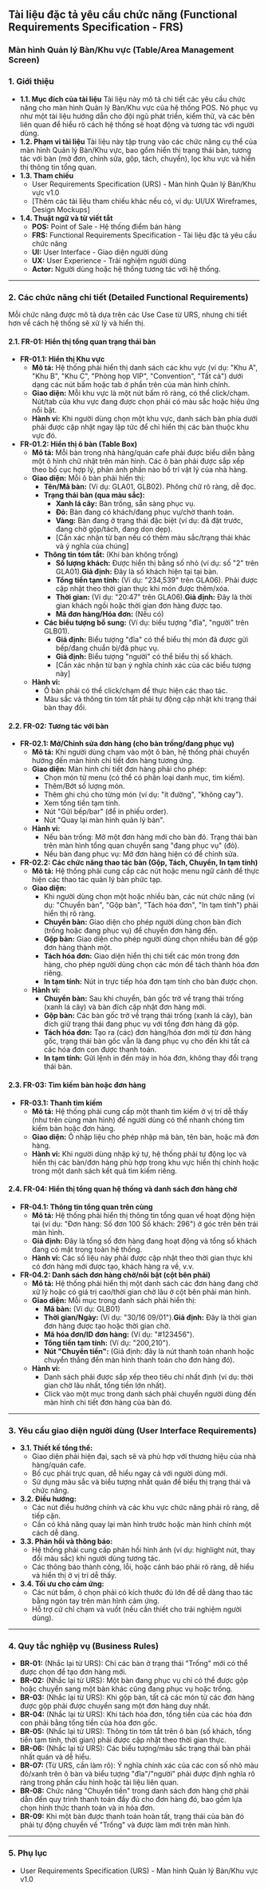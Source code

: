 ## Tài liệu đặc tả yêu cầu chức năng (Functional Requirements Specification - FRS)

### Màn hình Quản lý Bàn/Khu vực (Table/Area Management Screen)


### 1. Giới thiệu

* **1.1. Mục đích của tài liệu**
  Tài liệu này mô tả chi tiết các yêu cầu chức năng cho màn hình Quản lý Bàn/Khu vực của hệ thống POS. Nó phục vụ như một tài liệu hướng dẫn cho đội ngũ phát triển, kiểm thử, và các bên liên quan để hiểu rõ cách hệ thống sẽ hoạt động và tương tác với người dùng.
* **1.2. Phạm vi tài liệu**
  Tài liệu này tập trung vào các chức năng cụ thể của màn hình Quản lý Bàn/Khu vực, bao gồm hiển thị trạng thái bàn, tương tác với bàn (mở đơn, chỉnh sửa, gộp, tách, chuyển), lọc khu vực và hiển thị thông tin tổng quan.
* **1.3. Tham chiếu**
  * User Requirements Specification (URS) - Màn hình Quản lý Bàn/Khu vực v1.0
  * [Thêm các tài liệu tham chiếu khác nếu có, ví dụ: UI/UX Wireframes, Design Mockups]
* **1.4. Thuật ngữ và từ viết tắt**
  * **POS:** Point of Sale - Hệ thống điểm bán hàng
  * **FRS:** Functional Requirements Specification - Tài liệu đặc tả yêu cầu chức năng
  * **UI:** User Interface - Giao diện người dùng
  * **UX:** User Experience - Trải nghiệm người dùng
  * **Actor:** Người dùng hoặc hệ thống tương tác với hệ thống.

---

### 2. Các chức năng chi tiết (Detailed Functional Requirements)

Mỗi chức năng được mô tả dựa trên các Use Case từ URS, nhưng chi tiết hơn về cách hệ thống sẽ xử lý và hiển thị.

#### 2.1. FR-01: Hiển thị tổng quan trạng thái bàn

* **FR-01.1: Hiển thị Khu vực**
  * **Mô tả:** Hệ thống phải hiển thị danh sách các khu vực (ví dụ: "Khu A", "Khu B", "Khu C", "Phòng họp VIP", "Convention", "Tất cả") dưới dạng các nút bấm hoặc tab ở phần trên của màn hình chính.
  * **Giao diện:** Mỗi khu vực là một nút bấm rõ ràng, có thể click/chạm. Nút/tab của khu vực đang được chọn phải có màu sắc hoặc hiệu ứng nổi bật.
  * **Hành vi:** Khi người dùng chọn một khu vực, danh sách bàn phía dưới phải được cập nhật ngay lập tức để chỉ hiển thị các bàn thuộc khu vực đó.
* **FR-01.2: Hiển thị ô bàn (Table Box)**
  * **Mô tả:** Mỗi bàn trong nhà hàng/quán cafe phải được biểu diễn bằng một ô hình chữ nhật trên màn hình. Các ô bàn phải được sắp xếp theo bố cục hợp lý, phản ánh phần nào bố trí vật lý của nhà hàng.
  * **Giao diện:** Mỗi ô bàn phải hiển thị:
    * **Tên/Mã bàn:** (Ví dụ: GLA01, GLB02). Phông chữ rõ ràng, dễ đọc.
    * **Trạng thái bàn (qua màu sắc):**
      * **Xanh lá cây:** Bàn trống, sẵn sàng phục vụ.
      * **Đỏ:** Bàn đang có khách/đang phục vụ/chờ thanh toán.
      * **Vàng:** Bàn đang ở trạng thái đặc biệt (ví dụ: đã đặt trước, đang chờ gộp/tách, đang dọn dẹp).
      * [Cần xác nhận từ bạn nếu có thêm màu sắc/trạng thái khác và ý nghĩa của chúng]
    * **Thông tin tóm tắt:** (Khi bàn không trống)
      * **Số lượng khách:** Được hiển thị bằng số nhỏ (ví dụ: số "2" trên GLA01).**Giả định:** Đây là số khách hiện tại tại bàn.
      * **Tổng tiền tạm tính:** (Ví dụ: "234,539" trên GLA06). Phải được cập nhật theo thời gian thực khi món được thêm/xóa.
      * **Thời gian:** (Ví dụ: "20:47" trên GLA06).**Giả định:** Đây là thời gian khách ngồi hoặc thời gian đơn hàng được tạo.
      * **Mã đơn hàng/Hóa đơn:** (Nếu có)
    * **Các biểu tượng bổ sung:** (Ví dụ: biểu tượng "đĩa", "người" trên GLB01).
      * **Giả định:** Biểu tượng "đĩa" có thể biểu thị món đã được gửi bếp/đang chuẩn bị/đã phục vụ.
      * **Giả định:** Biểu tượng "người" có thể biểu thị số khách.
      * [Cần xác nhận từ bạn ý nghĩa chính xác của các biểu tượng này]
  * **Hành vi:**
    * Ô bàn phải có thể click/chạm để thực hiện các thao tác.
    * Màu sắc và thông tin tóm tắt phải tự động cập nhật khi trạng thái bàn thay đổi.

#### 2.2. FR-02: Tương tác với bàn

* **FR-02.1: Mở/Chỉnh sửa đơn hàng (cho bàn trống/đang phục vụ)**
  * **Mô tả:** Khi người dùng chạm vào một ô bàn, hệ thống phải chuyển hướng đến màn hình chi tiết đơn hàng tương ứng.
  * **Giao diện:** Màn hình chi tiết đơn hàng phải cho phép:
    * Chọn món từ menu (có thể có phân loại danh mục, tìm kiếm).
    * Thêm/Bớt số lượng món.
    * Thêm ghi chú cho từng món (ví dụ: "ít đường", "không cay").
    * Xem tổng tiền tạm tính.
    * Nút "Gửi bếp/bar" (để in phiếu order).
    * Nút "Quay lại màn hình quản lý bàn".
  * **Hành vi:**
    * Nếu bàn trống: Mở một đơn hàng mới cho bàn đó. Trạng thái bàn trên màn hình tổng quan chuyển sang "đang phục vụ" (đỏ).
    * Nếu bàn đang phục vụ: Mở đơn hàng hiện có để chỉnh sửa.
* **FR-02.2: Các chức năng thao tác bàn (Gộp, Tách, Chuyển, In tạm tính)**
  * **Mô tả:** Hệ thống phải cung cấp các nút hoặc menu ngữ cảnh để thực hiện các thao tác quản lý bàn phức tạp.
  * **Giao diện:**
    * Khi người dùng chọn một hoặc nhiều bàn, các nút chức năng (ví dụ: "Chuyển bàn", "Gộp bàn", "Tách hóa đơn", "In tạm tính") phải hiển thị rõ ràng.
    * **Chuyển bàn:** Giao diện cho phép người dùng chọn bàn đích (trống hoặc đang phục vụ) để chuyển đơn hàng đến.
    * **Gộp bàn:** Giao diện cho phép người dùng chọn nhiều bàn để gộp đơn hàng thành một.
    * **Tách hóa đơn:** Giao diện hiển thị chi tiết các món trong đơn hàng, cho phép người dùng chọn các món để tách thành hóa đơn riêng.
    * **In tạm tính:** Nút in trực tiếp hóa đơn tạm tính cho bàn được chọn.
  * **Hành vi:**
    * **Chuyển bàn:** Sau khi chuyển, bàn gốc trở về trạng thái trống (xanh lá cây) và bàn đích cập nhật đơn hàng mới.
    * **Gộp bàn:** Các bàn gốc trở về trạng thái trống (xanh lá cây), bàn đích giữ trạng thái đang phục vụ với tổng đơn hàng đã gộp.
    * **Tách hóa đơn:** Tạo ra (các) đơn hàng/hóa đơn mới từ đơn hàng gốc, trạng thái bàn gốc vẫn là đang phục vụ cho đến khi tất cả các hóa đơn con được thanh toán.
    * **In tạm tính:** Gửi lệnh in đến máy in hóa đơn, không thay đổi trạng thái bàn.

#### 2.3. FR-03: Tìm kiếm bàn hoặc đơn hàng

* **FR-03.1: Thanh tìm kiếm**
  * **Mô tả:** Hệ thống phải cung cấp một thanh tìm kiếm ở vị trí dễ thấy (như trên cùng màn hình) để người dùng có thể nhanh chóng tìm kiếm bàn hoặc đơn hàng.
  * **Giao diện:** Ô nhập liệu cho phép nhập mã bàn, tên bàn, hoặc mã đơn hàng.
  * **Hành vi:** Khi người dùng nhập ký tự, hệ thống phải tự động lọc và hiển thị các bàn/đơn hàng phù hợp trong khu vực hiển thị chính hoặc trong một danh sách kết quả tìm kiếm riêng.

#### 2.4. FR-04: Hiển thị tổng quan hệ thống và danh sách đơn hàng chờ

* **FR-04.1: Thông tin tổng quan trên cùng**
  * **Mô tả:** Hệ thống phải hiển thị thông tin tổng quan về hoạt động hiện tại (ví dụ: "Đơn hàng: Số đơn 100 Số khách: 296") ở góc trên bên trái màn hình.
  * **Giả định:** Đây là tổng số đơn hàng đang hoạt động và tổng số khách đang có mặt trong toàn hệ thống.
  * **Hành vi:** Các số liệu này phải được cập nhật theo thời gian thực khi có đơn hàng mới được tạo, khách hàng ra về, v.v.
* **FR-04.2: Danh sách đơn hàng chờ/nổi bật (cột bên phải)**
  * **Mô tả:** Hệ thống phải hiển thị một danh sách các đơn hàng đang chờ xử lý hoặc có giá trị cao/thời gian chờ lâu ở cột bên phải màn hình.
  * **Giao diện:** Mỗi mục trong danh sách phải hiển thị:
    * **Mã bàn:** (Ví dụ: GLB01)
    * **Thời gian/Ngày:** (Ví dụ: "30/16 09/01").**Giả định:** Đây là thời gian đơn hàng được tạo hoặc thời gian chờ.
    * **Mã hóa đơn/ID đơn hàng:** (Ví dụ: "#123456").
    * **Tổng tiền tạm tính:** (Ví dụ: "200,210").
    * **Nút "Chuyển tiền":** (Giả định: đây là nút thanh toán nhanh hoặc chuyển thẳng đến màn hình thanh toán cho đơn hàng đó).
  * **Hành vi:**
    * Danh sách phải được sắp xếp theo tiêu chí nhất định (ví dụ: thời gian chờ lâu nhất, tổng tiền lớn nhất).
    * Click vào một mục trong danh sách phải chuyển người dùng đến màn hình chi tiết đơn hàng của bàn đó.

---

### 3. Yêu cầu giao diện người dùng (User Interface Requirements)

* **3.1. Thiết kế tổng thể:**
  * Giao diện phải hiện đại, sạch sẽ và phù hợp với thương hiệu của nhà hàng/quán cafe.
  * Bố cục phải trực quan, dễ hiểu ngay cả với người dùng mới.
  * Sử dụng màu sắc và biểu tượng nhất quán để biểu thị trạng thái và chức năng.
* **3.2. Điều hướng:**
  * Các nút điều hướng chính và các khu vực chức năng phải rõ ràng, dễ tiếp cận.
  * Cần có khả năng quay lại màn hình trước hoặc màn hình chính một cách dễ dàng.
* **3.3. Phản hồi và thông báo:**
  * Hệ thống phải cung cấp phản hồi hình ảnh (ví dụ: highlight nút, thay đổi màu sắc) khi người dùng tương tác.
  * Các thông báo thành công, lỗi, hoặc cảnh báo phải rõ ràng, dễ hiểu và hiển thị ở vị trí dễ thấy.
* **3.4. Tối ưu cho cảm ứng:**
  * Các nút bấm, ô chọn phải có kích thước đủ lớn để dễ dàng thao tác bằng ngón tay trên màn hình cảm ứng.
  * Hỗ trợ cử chỉ chạm và vuốt (nếu cần thiết cho trải nghiệm người dùng).

---

### 4. Quy tắc nghiệp vụ (Business Rules)

* **BR-01:** (Nhắc lại từ URS): Chỉ các bàn ở trạng thái "Trống" mới có thể được chọn để tạo đơn hàng mới.
* **BR-02:** (Nhắc lại từ URS): Một bàn đang phục vụ chỉ có thể được gộp hoặc chuyển sang một bàn khác cũng đang phục vụ hoặc trống.
* **BR-03:** (Nhắc lại từ URS): Khi gộp bàn, tất cả các món từ các đơn hàng được gộp phải được chuyển sang một đơn hàng duy nhất.
* **BR-04:** (Nhắc lại từ URS): Khi tách hóa đơn, tổng tiền của các hóa đơn con phải bằng tổng tiền của hóa đơn gốc.
* **BR-05:** (Nhắc lại từ URS): Thông tin tóm tắt trên ô bàn (số khách, tổng tiền tạm tính, thời gian) phải được cập nhật theo thời gian thực.
* **BR-06:** (Nhắc lại từ URS): Các biểu tượng/màu sắc trạng thái bàn phải nhất quán và dễ hiểu.
* **BR-07:** (Từ URS, cần làm rõ): Ý nghĩa chính xác của các con số nhỏ màu đỏ/xanh trên ô bàn và biểu tượng "đĩa"/"người" phải được định nghĩa rõ ràng trong phần cấu hình hoặc tài liệu liên quan.
* **BR-08:** Chức năng "Chuyển tiền" trong danh sách đơn hàng chờ phải dẫn đến quy trình thanh toán đầy đủ cho đơn hàng đó, bao gồm lựa chọn hình thức thanh toán và in hóa đơn.
* **BR-09:** Khi một bàn được thanh toán hoàn tất, trạng thái của bàn đó phải tự động chuyển về "Trống" và được làm mới trên màn hình.

---

### 5. Phụ lục

* User Requirements Specification (URS) - Màn hình Quản lý Bàn/Khu vực v1.0
